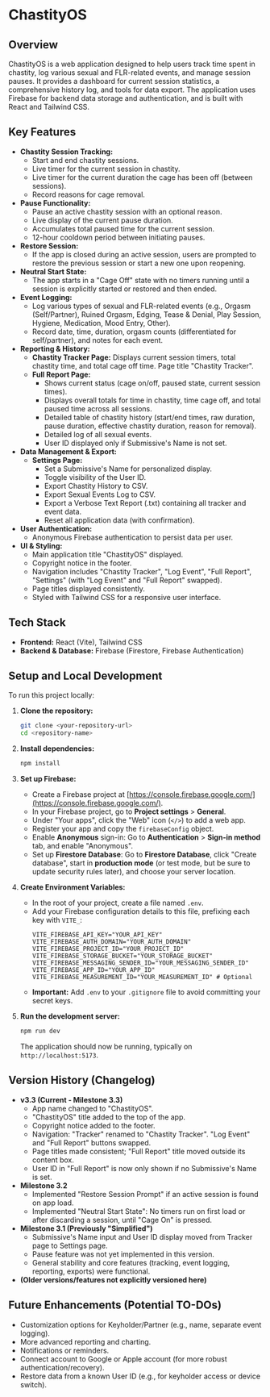 # ChastityOS

## Overview

ChastityOS is a web application designed to help users track time spent in chastity, log various sexual and FLR-related events, and manage session pauses. It provides a dashboard for current session statistics, a comprehensive history log, and tools for data export. The application uses Firebase for backend data storage and authentication, and is built with React and Tailwind CSS.

## Key Features

* **Chastity Session Tracking:**
    * Start and end chastity sessions.
    * Live timer for the current session in chastity.
    * Live timer for the current duration the cage has been off (between sessions).
    * Record reasons for cage removal.
* **Pause Functionality:**
    * Pause an active chastity session with an optional reason.
    * Live display of the current pause duration.
    * Accumulates total paused time for the current session.
    * 12-hour cooldown period between initiating pauses.
* **Restore Session:**
    * If the app is closed during an active session, users are prompted to restore the previous session or start a new one upon reopening.
* **Neutral Start State:**
    * The app starts in a "Cage Off" state with no timers running until a session is explicitly started or restored and then ended.
* **Event Logging:**
    * Log various types of sexual and FLR-related events (e.g., Orgasm (Self/Partner), Ruined Orgasm, Edging, Tease & Denial, Play Session, Hygiene, Medication, Mood Entry, Other).
    * Record date, time, duration, orgasm counts (differentiated for self/partner), and notes for each event.
* **Reporting & History:**
    * **Chastity Tracker Page:** Displays current session timers, total chastity time, and total cage off time. Page title "Chastity Tracker".
    * **Full Report Page:**
        * Shows current status (cage on/off, paused state, current session times).
        * Displays overall totals for time in chastity, time cage off, and total paused time across all sessions.
        * Detailed table of chastity history (start/end times, raw duration, pause duration, effective chastity duration, reason for removal).
        * Detailed log of all sexual events.
        * User ID displayed only if Submissive's Name is not set.
* **Data Management & Export:**
    * **Settings Page:**
        * Set a Submissive's Name for personalized display.
        * Toggle visibility of the User ID.
        * Export Chastity History to CSV.
        * Export Sexual Events Log to CSV.
        * Export a Verbose Text Report (.txt) containing all tracker and event data.
        * Reset all application data (with confirmation).
* **User Authentication:**
    * Anonymous Firebase authentication to persist data per user.
* **UI & Styling:**
    * Main application title "ChastityOS" displayed.
    * Copyright notice in the footer.
    * Navigation includes "Chastity Tracker", "Log Event", "Full Report", "Settings" (with "Log Event" and "Full Report" swapped).
    * Page titles displayed consistently.
    * Styled with Tailwind CSS for a responsive user interface.

## Tech Stack

* **Frontend:** React (Vite), Tailwind CSS
* **Backend & Database:** Firebase (Firestore, Firebase Authentication)

## Setup and Local Development

To run this project locally:

1.  **Clone the repository:**
    ```bash
    git clone <your-repository-url>
    cd <repository-name>
    ```

2.  **Install dependencies:**
    ```bash
    npm install
    ```

3.  **Set up Firebase:**
    * Create a Firebase project at [https://console.firebase.google.com/](https://console.firebase.google.com/).
    * In your Firebase project, go to **Project settings** > **General**.
    * Under "Your apps", click the "Web" icon (`</>`) to add a web app.
    * Register your app and copy the `firebaseConfig` object.
    * Enable **Anonymous** sign-in: Go to **Authentication** > **Sign-in method** tab, and enable "Anonymous".
    * Set up **Firestore Database**: Go to **Firestore Database**, click "Create database", start in **production mode** (or test mode, but be sure to update security rules later), and choose your server location.

4.  **Create Environment Variables:**
    * In the root of your project, create a file named `.env`.
    * Add your Firebase configuration details to this file, prefixing each key with `VITE_`:
        ```env
        VITE_FIREBASE_API_KEY="YOUR_API_KEY"
        VITE_FIREBASE_AUTH_DOMAIN="YOUR_AUTH_DOMAIN"
        VITE_FIREBASE_PROJECT_ID="YOUR_PROJECT_ID"
        VITE_FIREBASE_STORAGE_BUCKET="YOUR_STORAGE_BUCKET"
        VITE_FIREBASE_MESSAGING_SENDER_ID="YOUR_MESSAGING_SENDER_ID"
        VITE_FIREBASE_APP_ID="YOUR_APP_ID"
        VITE_FIREBASE_MEASUREMENT_ID="YOUR_MEASUREMENT_ID" # Optional
        ```
    * **Important:** Add `.env` to your `.gitignore` file to avoid committing your secret keys.

5.  **Run the development server:**
    ```bash
    npm run dev
    ```
    The application should now be running, typically on `http://localhost:5173`.

## Version History (Changelog)

* **v3.3 (Current - Milestone 3.3)**
    * App name changed to "ChastityOS".
    * "ChastityOS" title added to the top of the app.
    * Copyright notice added to the footer.
    * Navigation: "Tracker" renamed to "Chastity Tracker". "Log Event" and "Full Report" buttons swapped.
    * Page titles made consistent; "Full Report" title moved outside its content box.
    * User ID in "Full Report" is now only shown if no Submissive's Name is set.
* **Milestone 3.2**
    * Implemented "Restore Session Prompt" if an active session is found on app load.
    * Implemented "Neutral Start State": No timers run on first load or after discarding a session, until "Cage On" is pressed.
* **Milestone 3.1 (Previously "Simplified")**
    * Submissive's Name input and User ID display moved from Tracker page to Settings page.
    * Pause feature was not yet implemented in this version.
    * General stability and core features (tracking, event logging, reporting, exports) were functional.
* **(Older versions/features not explicitly versioned here)**

## Future Enhancements (Potential TO-DOs)

* Customization options for Keyholder/Partner (e.g., name, separate event logging).
* More advanced reporting and charting.
* Notifications or reminders.
* Connect account to Google or Apple account (for more robust authentication/recovery).
* Restore data from a known User ID (e.g., for keyholder access or device switch).